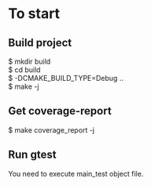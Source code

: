 # To start  

## Build project
$ mkdir build  
$ cd build  
$ -DCMAKE_BUILD_TYPE=Debug ..  
$ make -j   

## Get coverage-report
$ make coverage_report -j 

## Run gtest
You need to execute main_test object file.
